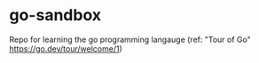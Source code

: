 # go-sandbox
Repo for learning the go programming langauge (ref: "Tour of Go" https://go.dev/tour/welcome/1)

